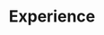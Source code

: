 ---
widget: experience
active: true
date_format: Jan 2006
experience:
  - title: Junior Back End Engineer Intern
    company: Didi
    company_url: http://didiglobal.com
    company_logo: ""
    location: Beijing, China
    date_start: 2021-10-08
    date_end: 2022-04-11
    description: >-
      ![](https://notebook.grayson.top/media/202204/2022-04-13_1546480.1872999721663492.png)

      - Participate in the service transformation of DidiFarm test numbers. It is mainly responsible for two modules: account life cycle management and account attribute/feature construction. After the service transformation of the test account is completed, it supports one-click application for 69 cities, 91 models, 148 account types, and a total of 645 accounts; provides 6 categories and 41 categories of account tools; application for a single account , attribute modification, and feature construction time have been reduced from a minimum of 1 day to a maximum of 1 minute now.
      
      - Participate in the development of DIY use case management and use case editing modules. Allows users to quickly build specified scene links through templates; realize cross-team collaborative co-construction through collaborative sharing mode. Since its launch one month ago, 1,625 cases have been created and 185,146 cases have been run, covering 211 scenarios and involving 441 users in 18 business lines.

  - title: Junior Back End Engineer Intern
    company: Transwarp
    company_url: https://www.transwarp.cn
    company_logo: ""
    location: Beijing, China
    date_start: 2020-12-20
    date_end: 2021-06-24
    description: >-
      ![](https://notebook.grayson.top/media/202107/2021-07-24_102733.png)

      - Participated in the development of the same-city backup system of China Securities Testing. The project is mainly to migrate the data of China Securities Testing from Teradata to the TDH platform, and completed the development of the scheduling system including daily polling, task scheduling, program release and task operation modules. Using SpringBoot as the main framework, Druid as the database connection pool, Spring Data JPA as the underlying interaction framework of the database, Nginx+Keepalived to achieve high-availability clusters, and multi-threading as the core of the scheduling system, after the project goes online, 280 daily tasks are completed every day. Running, the migration of 300G data has successfully completed the smooth migration of Teradata to TDH.
widget_id: RECENT-POSTS
headless: true
weight: 30
title: Experience
subtitle: null
design:
  columns: "2"
---